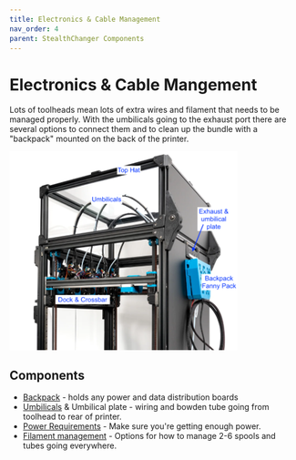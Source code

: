 ```yaml
---
title: Electronics & Cable Management
nav_order: 4
parent: StealthChanger Components
---
```

<!-- Use the page layout at TOC.md:  https://github.com/sdylewski/StealthChanger/blob/main/docs/TOC.md -->

# Electronics & Cable Mangement
Lots of toolheads mean lots of extra wires and filament that needs to be managed properly. With the umbilicals going to the exhaust port there are several options to connect them and to clean up the bundle with a "backpack" mounted on the back of the printer.

<img src="../media/CableManagement/LDO_Stealthchanger_back_annotated.png" width="400">

## Components
* [Backpack](#Backpack) - holds any power and data distribution boards 
* [Umbilicals](Umbilicals.md) & Umbilical plate - wiring and bowden tube going from toolhead to rear of printer.
* [Power Requirements](Power.md) - Make sure you're getting enough power.
* [Filament management](FilamentManagement.md) - Options for how to manage 2-6 spools and tubes going everywhere.









